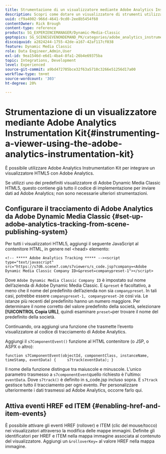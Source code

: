 ```yaml
---
title: Strumentazione di un visualizzatore mediante Adobe Analytics Instrumentation Kit
description: Scopri come dotare un visualizzatore di strumenti utilizzando Adobe Analytics Instrumentation Kit in Adobe Dynamic Media Classic.
uuid: cf9a4002-966d-4641-9cd0-2ee8b5454f60
contentOwner: Rick Brough
content-type: reference
products: SG_EXPERIENCEMANAGER/Dynamic-Media-Classic
geptopics: SG_SCENESEVENONDEMAND_PK/categories/adobe_analytics_instrumentation_kit
discoiquuid: a2824244-1755-42de-a167-42af117cf038
feature: Dynamic Media Classic
role: Data Engineer,Admin,User
exl-id: 9ea1546d-e6d1-4ba4-8fa1-26b4e69375ba
topic: Integrations, Development
level: Experienced
source-git-commit: a9bd472705bce32f63a5710c3266e51256d17a00
workflow-type: tm+mt
source-wordcount: '303'
ht-degree: 20%

---
```


# Strumentazione di un visualizzatore mediante Adobe Analytics Instrumentation Kit{#instrumenting-a-viewer-using-the-adobe-analytics-instrumentation-kit}

È possibile utilizzare Adobe Analytics Instrumentation Kit per integrare un visualizzatore HTML5 con Adobe Analytics.

Se utilizzi uno dei predefiniti visualizzatore di Adobe Dynamic Media Classic HTML5, questo contiene già tutto il codice di implementazione per inviare dati ad Adobe Analytics; non sono necessarie ulteriori strumentazioni.

## Configurare il tracciamento di Adobe Analytics da Adobe Dynamic Media Classic {#set-up-adobe-analytics-tracking-from-scene-publishing-system}

Per tutti i visualizzatori HTML5, aggiungi il seguente JavaScript al contenitore HTML, in genere nel &lt;head> elemento:

```as3
<!-- ***** Adobe Analytics Tracking ***** --><script type="text/javascript" src="https://s7d6.scene7.com/s7viewers/s_code.jsp?company=<Adobe Dynamic Media Classic Company ID>&preset=companypreset-1"></script>
```

Dove `Adobe Dynamic Media Classic Company ID` è impostato sul nome dell’azienda di Adobe Dynamic Media Classic. E `&preset` è facoltativo, a meno che il nome del predefinito dell’azienda non sia `companypreset`. In tali casi, potrebbe essere `companypreset-1, companypreset-2`e così via. Le istanze più recenti del predefinito hanno un numero maggiore. Per determinare il nome corretto del valore predefinito della società, selezionare **[!UICONTROL Copia URL]**, quindi esaminare `preset=`per trovare il nome del predefinito della società.

Continuando, ora aggiungi una funzione che trasmette l’evento visualizzatore al codice di tracciamento di Adobe Analytics.

Aggiungi il `s7ComponentEvent()` funzione al HTML contenitore (o JSP, o ASPX o altro):

```as3
function s7ComponentEvent(objectId, componentClass, instanceName, timeStamp, eventData) {     s7track(eventData); }
```

Il nome della funzione distingue tra maiuscole e minuscole. L’unico parametro trasmesso a `s7componentEvent`quello richiesto è l&#39;ultimo: `eventData`. Dove `s7track()` è definito in s_code.jsp incluso sopra. E `s7track` gestisce tutto il tracciamento per ogni evento. Per personalizzare ulteriormente i dati trasmessi ad Adobe Analytics, occorre farlo qui.

## Attiva eventi HREF ed ITEM {#enabling-href-and-item-events}

È possibile attivare gli eventi HREF (rollover) e ITEM (clic del mouse/tocco) nei visualizzatori attraverso la modifica delle mappe immagini. Definite gli identificatori per HREF e ITEM nella mappa immagine associata al contenuto del visualizzatore. Aggiungi un `&rolloverKey=` al valore HREF nella mappa immagine.
